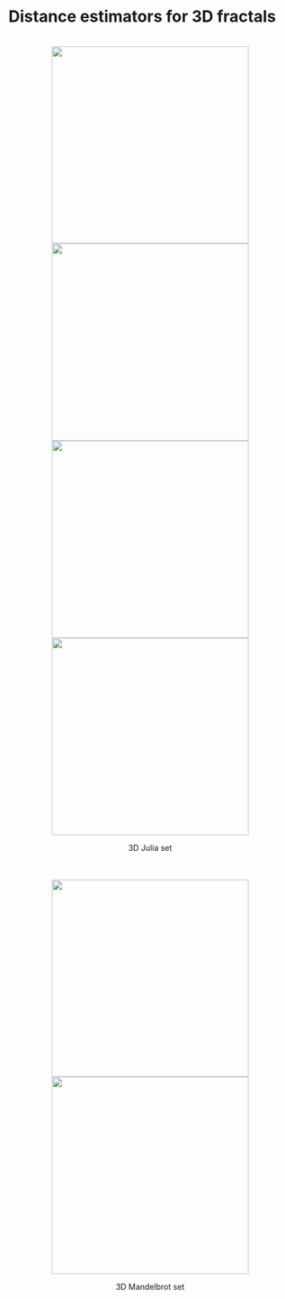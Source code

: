 # Distance estimators for 3D fractals

<br>
<div align="center">
<img src="julia3d_1.png" width="350">
<img src="julia3d_2.png" width="350">
<img src="julia3d_3.png" width="350">
<img src="julia3d_4.png" width="350">

<span>3D Julia set</span>
</div>
<br>

<br>
<div align="center">
<img src="mandelbrot3d_1.png" width="350">
<img src="mandelbrot3d_2.png" width="350">

<span>3D Mandelbrot set</span>
</div>
<br>
